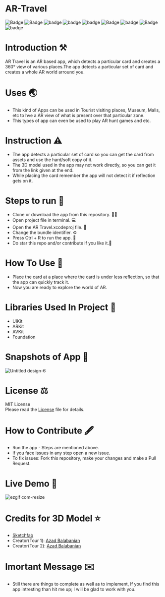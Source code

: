 # AR-Travel

![Badge](https://img.shields.io/badge/License-MIT-yellow) 
![Badge](https://img.shields.io/badge/Xcode-12.01-green)
![badge](https://img.shields.io/badge/Swift-5.0-red)
![badge](https://img.shields.io/badge/iOS-14-blue)
![badge](https://img.shields.io/badge/Platfrom-iOS-orange)
![Badge](https://img.shields.io/badge/AR-Travel-yellowgreen)
![badge](https://img.shields.io/badge/AR-World-red)
![Badge](https://img.shields.io/badge/3D-View-yellowGreen)
![badge](https://img.shields.io/badge/360°-View-red)

# Introduction ⚒  
AR Travel is an AR based app, which detects a particular card and creates a 360° view of various places.The app detects a particular set of card and creates a whole 
AR world arround you.

# Uses 🌏
* This kind of Apps can be used in Tourist visiting places, Museum, Malls, etc to hve a AR view of what is present over that particular zone.
* This types of app can even be used to play AR hunt games and etc.

# Instruction ⚠️
* The app detects a particular set of card so you can get the card from assets and use the hard/soft copy of it.
* The 3D model used in the app may not work directly, so you can get it from the link given at the end.
* While placing the card remember the app will not detect it if reflection gets on it.

# Steps to run 📲

* Clone or download the app from this repository. 👩‍💻
* Open project file in terminal. 💻
* Open the AR Travel.xcodeproj file. 💾
* Change the bundle identifier. ⚙️
* Press Ctrl + R to run the app. 📲
* Do star this repo and/or contribute if you like it.🙂 

# How To Use 🛑 
* Place the card at a place where the card is under less reflection, so that the app can quickly track it.
* Now you are ready to explore the world of AR.

# Libraries Used In Project 📒 

* UIKit <br>
* ARKit
* AVKit 
* Foundation

# Snapshots of App 📸

![Untitled design-6](https://user-images.githubusercontent.com/56252259/95703132-f9fbe100-0c6b-11eb-87ed-20049de9096c.png)

# License ⚖️  

MIT License<br> Please read the [License](https://github.com/gokulnair2001/AR-Travel/blob/main/LICENSE) file for details.

# How to Contribute 🖋 

* Run the app - Steps are mentioned above.
* If you face issues in any step open a new issue.
* To fix issues: Fork this repository, make your changes and make a Pull Request. 

# Live Demo 🎥

![ezgif com-resize](https://user-images.githubusercontent.com/56252259/95700636-295b1f80-0c65-11eb-8df3-ace3efa7734a.gif)

# Credits for 3D Model ⭐️
* [Sketchfab](https://sketchfab.com/feed)
* Creator(Tour 1): [Azad Balabanian](https://sketchfab.com/3d-models/fort-carre-antibes-france-0a42b3d77fa5462e8a53287ae57bb77e)
* Creator(Tour 2): [Azad Balabanian](https://sketchfab.com/3d-models/eze-village-france-a18a1449661643e6ab98640a3e7eafc1)

# Imortant Message ✉️

* Still there are things to complete as well as to implement, If you find this app intresting than hit me up; I will be
glad to work with you.
